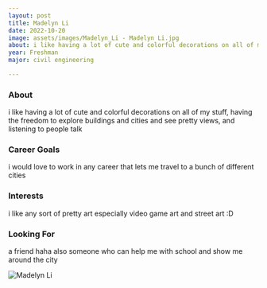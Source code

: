 ```yaml
---
layout: post
title: Madelyn Li 
date: 2022-10-20
image: assets/images/Madelyn_Li - Madelyn Li.jpg
about: i like having a lot of cute and colorful decorations on all of my stuff, having the freedom to explore buildings and cities and see pretty views, and listening to people talk
year: Freshman
major: civil engineering

---
```


### About

i like having a lot of cute and colorful decorations on all of my stuff, having the freedom to explore buildings and cities and see pretty views, and listening to people talk

### Career Goals

i would love to work in any career that lets me travel to a bunch of different cities

### Interests

i like any sort of pretty art especially video game art and street art :D

### Looking For

a friend haha also someone who can help me with school and show me around the city

<div class="text-center my-5">
    <img src="https://sase-drexel.github.io/mentorship-2021/assets/images/Madelyn-Li.jpg" alt="Madelyn Li" class="rounded post-img" />
</div>
